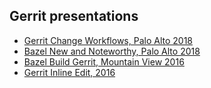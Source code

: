 ## Gerrit presentations

* [Gerrit Change Workflows, Palo Alto 2018](./gerrit-change-workflows-palo-alto-2018/gerrit-change-workflows.md)
* [Bazel New and Noteworthy, Palo Alto 2018](./bazel-new-and-noteworthy-palo-alto-2018/bazel-new-and-noteworthy.md)
* [Bazel Build Gerrit, Mountain View 2016](./bazel-build-gerrit-mountain-view-2016/bazel-build-gerrit.md)
* [Gerrit Inline Edit, 2016](./gerrit-inline-edit-2016/gerrit-inline-edit.md)
